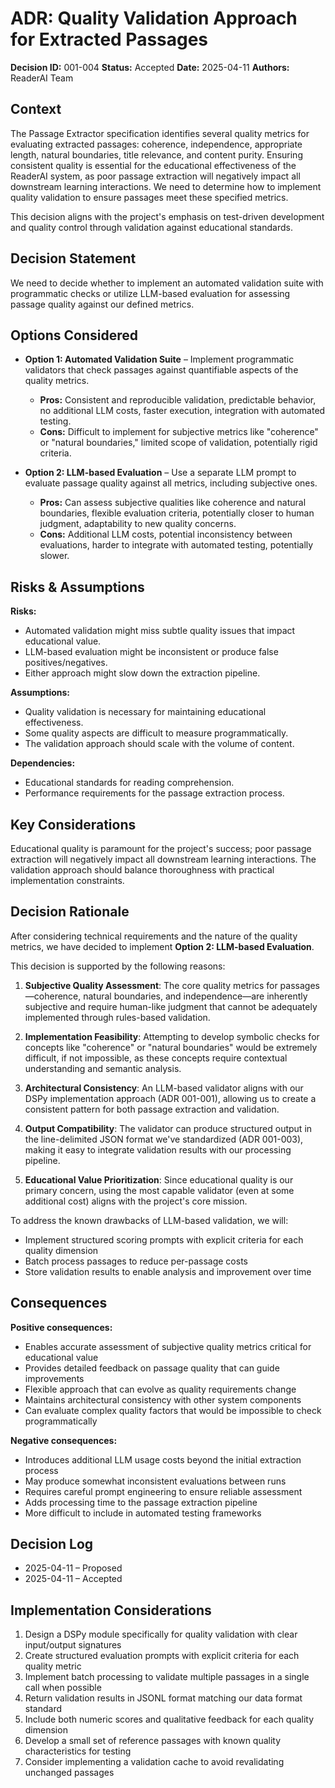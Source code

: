 # ADR: Quality Validation Approach for Extracted Passages

**Decision ID:** 001-004
**Status:** Accepted
**Date:** 2025-04-11
**Authors:** ReaderAI Team

## Context

The Passage Extractor specification identifies several quality metrics for evaluating extracted passages: coherence, independence, appropriate length, natural boundaries, title relevance, and content purity. Ensuring consistent quality is essential for the educational effectiveness of the ReaderAI system, as poor passage extraction will negatively impact all downstream learning interactions. We need to determine how to implement quality validation to ensure passages meet these specified metrics.

This decision aligns with the project's emphasis on test-driven development and quality control through validation against educational standards.

## Decision Statement

We need to decide whether to implement an automated validation suite with programmatic checks or utilize LLM-based evaluation for assessing passage quality against our defined metrics.

## Options Considered

- **Option 1: Automated Validation Suite** – Implement programmatic validators that check passages against quantifiable aspects of the quality metrics.

  - **Pros:** Consistent and reproducible validation, predictable behavior, no additional LLM costs, faster execution, integration with automated testing.
  - **Cons:** Difficult to implement for subjective metrics like "coherence" or "natural boundaries," limited scope of validation, potentially rigid criteria.

- **Option 2: LLM-based Evaluation** – Use a separate LLM prompt to evaluate passage quality against all metrics, including subjective ones.
  - **Pros:** Can assess subjective qualities like coherence and natural boundaries, flexible evaluation criteria, potentially closer to human judgment, adaptability to new quality concerns.
  - **Cons:** Additional LLM costs, potential inconsistency between evaluations, harder to integrate with automated testing, potentially slower.

## Risks & Assumptions

**Risks:**

- Automated validation might miss subtle quality issues that impact educational value.
- LLM-based evaluation might be inconsistent or produce false positives/negatives.
- Either approach might slow down the extraction pipeline.

**Assumptions:**

- Quality validation is necessary for maintaining educational effectiveness.
- Some quality aspects are difficult to measure programmatically.
- The validation approach should scale with the volume of content.

**Dependencies:**

- Educational standards for reading comprehension.
- Performance requirements for the passage extraction process.

## Key Considerations

Educational quality is paramount for the project's success; poor passage extraction will negatively impact all downstream learning interactions. The validation approach should balance thoroughness with practical implementation constraints.

## Decision Rationale

After considering technical requirements and the nature of the quality metrics, we have decided to implement **Option 2: LLM-based Evaluation**.

This decision is supported by the following reasons:

1. **Subjective Quality Assessment**: The core quality metrics for passages—coherence, natural boundaries, and independence—are inherently subjective and require human-like judgment that cannot be adequately implemented through rules-based validation.

2. **Implementation Feasibility**: Attempting to develop symbolic checks for concepts like "coherence" or "natural boundaries" would be extremely difficult, if not impossible, as these concepts require contextual understanding and semantic analysis.

3. **Architectural Consistency**: An LLM-based validator aligns with our DSPy implementation approach (ADR 001-001), allowing us to create a consistent pattern for both passage extraction and validation.

4. **Output Compatibility**: The validator can produce structured output in the line-delimited JSON format we've standardized (ADR 001-003), making it easy to integrate validation results with our processing pipeline.

5. **Educational Value Prioritization**: Since educational quality is our primary concern, using the most capable validator (even at some additional cost) aligns with the project's core mission.

To address the known drawbacks of LLM-based validation, we will:

- Implement structured scoring prompts with explicit criteria for each quality dimension
- Batch process passages to reduce per-passage costs
- Store validation results to enable analysis and improvement over time

## Consequences

**Positive consequences:**

- Enables accurate assessment of subjective quality metrics critical for educational value
- Provides detailed feedback on passage quality that can guide improvements
- Flexible approach that can evolve as quality requirements change
- Maintains architectural consistency with other system components
- Can evaluate complex quality factors that would be impossible to check programmatically

**Negative consequences:**

- Introduces additional LLM usage costs beyond the initial extraction process
- May produce somewhat inconsistent evaluations between runs
- Requires careful prompt engineering to ensure reliable assessment
- Adds processing time to the passage extraction pipeline
- More difficult to include in automated testing frameworks

## Decision Log

- 2025-04-11 – Proposed
- 2025-04-11 – Accepted

## Implementation Considerations

1. Design a DSPy module specifically for quality validation with clear input/output signatures
2. Create structured evaluation prompts with explicit criteria for each quality metric
3. Implement batch processing to validate multiple passages in a single call when possible
4. Return validation results in JSONL format matching our data format standard
5. Include both numeric scores and qualitative feedback for each quality dimension
6. Develop a small set of reference passages with known quality characteristics for testing
7. Consider implementing a validation cache to avoid revalidating unchanged passages
